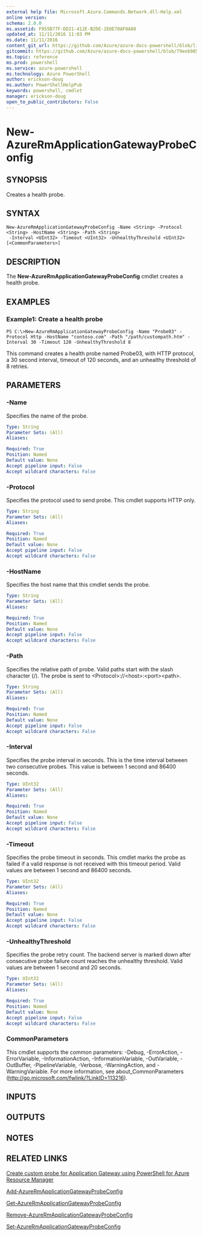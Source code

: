 ```yaml
---
external help file: Microsoft.Azure.Commands.Network.dll-Help.xml
online version: 
schema: 2.0.0
ms.assetid: F955B77F-DD21-412E-B2DE-2E0E70AF0A80
updated_at: 11/11/2016 11:03 PM
ms.date: 11/11/2016
content_git_url: https://github.com/Azure/azure-docs-powershell/blob/live/azureps-cmdlets-docs/ResourceManager/AzureRM.Network/v3.0.0/New-AzureRmApplicationGatewayProbeConfig.md
gitcommit: https://github.com/Azure/azure-docs-powershell/blob/79eeb985ea480979357fb4695832a0c3d29a48bf/azureps-cmdlets-docs/ResourceManager/AzureRM.Network/v3.0.0/New-AzureRmApplicationGatewayProbeConfig.md
ms.topic: reference
ms.prod: powershell
ms.service: azure-powershell
ms.technology: Azure PowerShell
author: erickson-doug
ms.author: PowerShellHelpPub
keywords: powershell, cmdlet
manager: erickson-doug
open_to_public_contributors: False
---
```


# New-AzureRmApplicationGatewayProbeConfig

## SYNOPSIS
Creates a health probe.

## SYNTAX

```
New-AzureRmApplicationGatewayProbeConfig -Name <String> -Protocol <String> -HostName <String> -Path <String>
 -Interval <UInt32> -Timeout <UInt32> -UnhealthyThreshold <UInt32> [<CommonParameters>]
```

## DESCRIPTION
The **New-AzureRmApplicationGatewayProbeConfig** cmdlet creates a health probe.

## EXAMPLES

### Example1: Create a health probe
```
PS C:\>New-AzureRmApplicationGatewayProbeConfig -Name "Probe03" -Protocol Http -HostName "contoso.com" -Path "/path/custompath.htm" -Interval 30 -Timeout 120 -UnhealthyThreshold 8
```

This command creates a health probe named Probe03, with HTTP protocol, a 30 second interval, timeout of 120 seconds, and an unhealthy threshold of 8 retries.

## PARAMETERS

### -Name
Specifies the name of the probe.

```yaml
Type: String
Parameter Sets: (All)
Aliases: 

Required: True
Position: Named
Default value: None
Accept pipeline input: False
Accept wildcard characters: False
```

### -Protocol
Specifies the protocol used to send probe.
This cmdlet supports HTTP only.

```yaml
Type: String
Parameter Sets: (All)
Aliases: 

Required: True
Position: Named
Default value: None
Accept pipeline input: False
Accept wildcard characters: False
```

### -HostName
Specifies the host name that this cmdlet sends the probe.

```yaml
Type: String
Parameter Sets: (All)
Aliases: 

Required: True
Position: Named
Default value: None
Accept pipeline input: False
Accept wildcard characters: False
```

### -Path
Specifies the relative path of probe.
Valid paths start with the slash character (/).
The probe is sent to \<Protocol\>://\<host\>:\<port\>\<path\>.

```yaml
Type: String
Parameter Sets: (All)
Aliases: 

Required: True
Position: Named
Default value: None
Accept pipeline input: False
Accept wildcard characters: False
```

### -Interval
Specifies the probe interval in seconds.
This is the time interval between two consecutive probes.
This value is between 1 second and 86400 seconds.

```yaml
Type: UInt32
Parameter Sets: (All)
Aliases: 

Required: True
Position: Named
Default value: None
Accept pipeline input: False
Accept wildcard characters: False
```

### -Timeout
Specifies the probe timeout in seconds.
This cmdlet marks the probe as failed if a valid response is not received with this timeout period.
Valid values are between 1 second and 86400 seconds.

```yaml
Type: UInt32
Parameter Sets: (All)
Aliases: 

Required: True
Position: Named
Default value: None
Accept pipeline input: False
Accept wildcard characters: False
```

### -UnhealthyThreshold
Specifies the probe retry count.
The backend server is marked down after consecutive probe failure count reaches the unhealthy threshold.
Valid values are between 1 second and 20 seconds.

```yaml
Type: UInt32
Parameter Sets: (All)
Aliases: 

Required: True
Position: Named
Default value: None
Accept pipeline input: False
Accept wildcard characters: False
```

### CommonParameters
This cmdlet supports the common parameters: -Debug, -ErrorAction, -ErrorVariable, -InformationAction, -InformationVariable, -OutVariable, -OutBuffer, -PipelineVariable, -Verbose, -WarningAction, and -WarningVariable. For more information, see about_CommonParameters (http://go.microsoft.com/fwlink/?LinkID=113216).

## INPUTS

## OUTPUTS

## NOTES

## RELATED LINKS

[Create custom probe for Application Gateway using PowerShell for Azure Resource Manager](https://azure.microsoft.com/en-us/documentation/articles/application-gateway-create-probe-ps/#)

[Add-AzureRmApplicationGatewayProbeConfig](xref:ResourceManager/AzureRM.Network/v3.0.0/Add-AzureRmApplicationGatewayProbeConfig.md)

[Get-AzureRmApplicationGatewayProbeConfig](xref:ResourceManager/AzureRM.Network/v3.0.0/Get-AzureRmApplicationGatewayProbeConfig.md)

[Remove-AzureRmApplicationGatewayProbeConfig](xref:ResourceManager/AzureRM.Network/v3.0.0/Remove-AzureRmApplicationGatewayProbeConfig.md)

[Set-AzureRmApplicationGatewayProbeConfig](xref:ResourceManager/AzureRM.Network/v3.0.0/Set-AzureRmApplicationGatewayProbeConfig.md)


